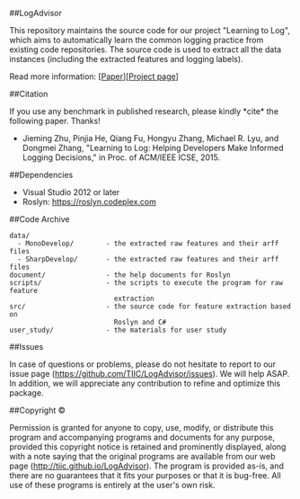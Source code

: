 ##LogAdvisor

This repository maintains the source code for our project "Learning to Log", which aims to automatically learn the common logging practice from existing code repositories. The source code is used to extract all the data instances (including the extracted features and logging labels).

Read more information: [[Paper](http://appsrv.cse.cuhk.edu.hk/~jmzhu/pub/jmzhu_icse2015.pdf)][[Project page](http://tiic.github.io/LogAdvisor)]


##Citation

If you use any benchmark in published research, please kindly \*cite* the following paper. Thanks!

- Jieming Zhu, Pinjia He, Qiang Fu, Hongyu Zhang, Michael R. Lyu, and Dongmei Zhang, "Learning to Log: Helping Developers Make Informed Logging Decisions," in Proc. of ACM/IEEE ICSE, 2015.


##Dependencies

- Visual Studio 2012 or later
- Roslyn: https://roslyn.codeplex.com


##Code Archive

```
data/
  - MonoDevelop/        - the extracted raw features and their arff files
  - SharpDevelop/       - the extracted raw features and their arff files
document/               - the help documents for Roslyn
scripts/                - the scripts to execute the program for raw feature 
                          extraction 
src/                    - the source code for feature extraction based on 
                          Roslyn and C#
user_study/             - the materials for user study
```
	  

##Issues

In case of questions or problems, please do not hesitate to report to our 
issue page (https://github.com/TIIC/LogAdvisor/issues). We will help ASAP. 
In addition, we will appreciate any contribution to refine and optimize this 
package.


##Copyright &copy;

Permission is granted for anyone to copy, use, modify, or distribute this program and accompanying programs and documents for any purpose, provided this copyright notice is retained and prominently displayed, along with a 
note saying that the original programs are available from our web page (http://tiic.github.io/LogAdvisor). The program is provided as-is, and there are no guarantees that it fits your purposes or that it is bug-free. All use of these programs is entirely at the user's own risk.	  
